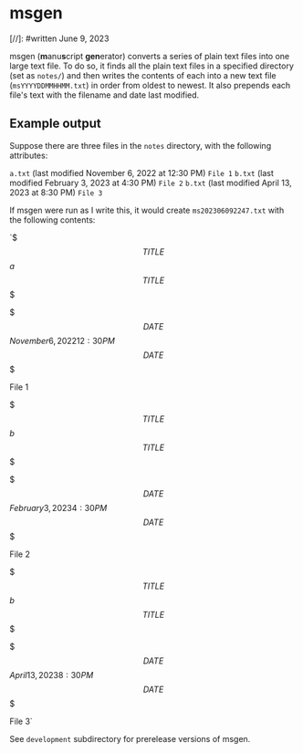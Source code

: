 # msgen
[//]: #written June 9, 2023

msgen (**m**anu**s**cript **gen**erator) converts a series of plain text files into one large text file. To do so, it finds all the plain text files in a specified directory (set as `notes/`) and then writes the contents of each into a new text file (`msYYYYDDMMHHMM.txt`) in order from oldest to newest. It also prepends each file's text with the filename and date last modified. 

## Example output
Suppose there are three files in the `notes` directory, with the following attributes:

`a.txt` (last modified November 6, 2022 at 12:30 PM)
`File 1`
`b.txt` (last modified February 3, 2023 at 4:30 PM)
`File 2`
`b.txt` (last modified April 13, 2023 at 8:30 PM)
`File 3`

If msgen were run as I write this, it would create `ms202306092247.txt` with the following contents:

`$$$TITLE$$$a$$$TITLE$$$

$$$DATE$$$November 6, 2022 12:30 PM$$$DATE$$$

File 1



$$$TITLE$$$b$$$TITLE$$$

$$$DATE$$$February 3, 2023 4:30 PM$$$DATE$$$

File 2



$$$TITLE$$$b$$$TITLE$$$

$$$DATE$$$April 13, 2023 8:30 PM$$$DATE$$$

File 3`


See `development` subdirectory for prerelease versions of msgen.
